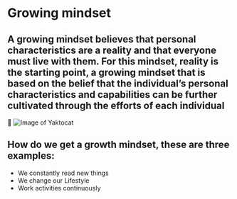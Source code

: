 # Growing mindset 
## A growing mindset believes that personal characteristics are a reality and that everyone must live with them. For this mindset, reality is the starting point, a growing mindset that is based on the belief that the individual’s personal characteristics and capabilities can be further cultivated through the efforts of each individual
:brain:
![Image of Yaktocat](https://www.piperandgold.com/sites/default/files/pg.blogpostheadercassie.5.1.19-01.png)



## How do we get a growth mindset, these are three examples:
- We constantly read new things 
- We change our Lifestyle 
- Work activities continuously
